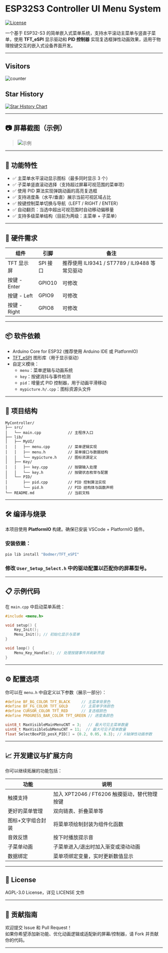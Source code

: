 # ESP32S3 Controller UI Menu System

[![License](https://img.shields.io/github/license/ouyanglingle/MyController)](https://github.com/ouyanglingle/MyController/main/LICENSE)

一个基于 ESP32-S3 的简单嵌入式菜单系统，支持水平滚动主菜单与竖直子菜单，使用 **TFT_eSPI** 显示驱动和 **PID 控制器** 实现复选框弹性动画效果，适用于物理按键交互的嵌入式设备界面开发。

---

## Visitors
![counter](https://count.getloli.com/@ouyanglingle?name=ouyanglingle&theme=booru-lewd&padding=7&offset=0&align=top&scale=1&pixelated=1&darkmode=auto)


## Star History

<a href="https://star-history.com/?repos=ouyanglingle/MyController&type=Timeline">
 <picture>
   <source media="(prefers-color-scheme: dark)" srcset="https://api.star-history.com/svg?repos=ouyanglingle/MyController&type=Timeline&theme=dark" />
   <source media="(prefers-color-scheme: light)" srcset="https://api.star-history.com/svg?repos=ouyanglingle/MyController&type=Timeline" />
   <img alt="Star History Chart" src="https://api.star-history.com/svg?repos=ouyanglingle/MyController&type=Timeline" />
 </picture>
</a>

---

## 📷 屏幕截图（示例）

> ![示例](https://github.com/ouyanglingle/MyController/tree/main/AllBMP/example.jpg)

---

## 🚀 功能特性

- ✅ 主菜单水平滚动显示图标（最多同时显示 3 个）
- ✅ 子菜单竖直滚动选择（支持超过屏幕可视范围的菜单项）
- ✅ 使用 PID 算法实现弹跳动画的高亮复选框
- ✅ 支持进度条（水平/垂直）展示当前可视区域占比
- ✅ 按键控制菜单切换与导航（LEFT / RIGHT / ENTER）
- ✅ 自动翻页：当选中超出可视范围时自动移动偏移量
- ✅ 支持多级菜单结构（目前为两级：主菜单 + 子菜单）

---

## 🧩 硬件需求

| 组件 | 引脚 | 备注 |
|------|------|------|
| TFT 显示屏 | SPI 接口 | 推荐使用 ILI9341 / ST7789 / ILI9488 等常见驱动 |
| 按键 - Enter | GPIO10 | 可修改 |
| 按键 - Left | GPIO9 | 可修改 |
| 按键 - Right | GPIO8 | 可修改 |

---

## 📦 软件依赖

- Arduino Core for ESP32 (推荐使用 Arduino IDE 或 PlatformIO)
- [TFT_eSPI](https://github.com/Bodmer/TFT_eSPI) 图形库（用于显示驱动）
- 自定义模块：
  - `menu`：菜单逻辑与动画系统
  - `key`：按键消抖与事件检测
  - `pid`：增量式 PID 控制器，用于动画平滑移动
  - `mypicture.h/.cpp`：图标资源头文件

---

## 📁 项目结构

```text
MyController/
├── src/
│   └── main.cpp            // 主程序入口
├── lib/
│   ├── MyUI/
│   │   ├── menu.cpp        // 菜单逻辑实现
│   │   ├── menu.h          // 菜单接口与数据结构
│   │   └── mypicture.h     // 图标资源定义
│   ├── Key/
│   │   ├── key.cpp         // 按键输入处理
│   │   └── key.h           // 按键状态枚举与配置
│   └── PID/
│       ├── pid.cpp         // PID 控制算法实现
│       └── pid.h           // PID 结构体与函数声明
└── README.md               // 当前文档
```

---

## 🛠️ 编译与烧录

本项目使用 **PlatformIO** 构建。确保已安装 VSCode + PlatformIO 插件。

### 安装依赖：

```bash
pio lib install "Bodmer/TFT_eSPI"
```

### 修改 `User_Setup_Select.h` 中的驱动配置以匹配你的屏幕型号。

---

## 📋 示例代码

在 `main.cpp` 中启动菜单系统：

```cpp
#include <menu.h>

void setup() {
    Key_Init();
    Menu_Init(); // 初始化显示与菜单
}

void loop() {
    Menu_Key_Handle(); // 处理按键事件并刷新界面
}
```

---

## ⚙️ 配置选项

你可以在 `menu.h` 中自定义以下参数（展示一部分）：

```c
#define BF_BG_COLOR TFT_BLACK     // 主菜单背景色
#define BF_FG_COLOR TFT_GOLD      // 主菜单字体颜色
#define CURSOR_COLOR TFT_RED      // 复选框颜色
#define PROGRESS_BAR_COLOR TFT_GREEN // 进度条颜色

uint8_t MaxVisibleMainMenuCNT = 3;   // 最大可见主菜单数量
uint8_t MaxVisibleSubMenuCNT = 11;  // 最大可见子菜单数量
float SelectBoxPID_posX_PID[] = {0.2, 0.05, 0.3}; // X轴弹性动画参数
```

---

## 📈 开发建议与扩展方向

你可以继续拓展的功能包括：

| 功能 | 说明 |
|------|------|
| 触摸支持 | 加入 XPT2046 / FT6206 触摸驱动，替代物理按键 |
| 更好的菜单管理 | 双向链表、折叠菜单等 |
| 图标+文字组合封装 | 将菜单项绘制封装为组件化函数 |
| 音效反馈 | 按下时播放提示音 |
| 子菜单动画 | 子菜单进入/退出时加入渐变或滑动动画 |
| 数据绑定 | 菜单项绑定变量，实时更新数值显示 |

---

## 📝 License

AGPL-3.0 License，详见 LICENSE 文件

---

## 🤝 贡献指南

欢迎提交 Issue 和 Pull Request！  
如果你希望添加新功能、优化动画逻辑或适配新的屏幕/控制器，请 Fork 并贡献你的代码。

---
